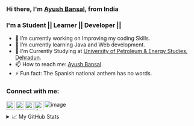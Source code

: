 ### Hi there, I'm [Ayush Bansal](https://github.com/ayush0418), from India

### I'm a Student || Learner || Developer || 

- 🔭 I’m currently working on Improving my coding Skills.
- 🌱 I’m currently learning Java and Web development.
- 👯 I'm Currently Studying at [University of Petroleum & Energy Studies, Dehradun](https://www.upes.ac.in).<br>
- 📫 How to reach me: [Ayush Bansal](https://www.linkedin.com/in/ayush-bansal-1661b8190/)
- ⚡ Fun fact: The Spanish national anthem has no words.


### Connect with me:
<a href="https://twitter.com/Ayush0418">
<img align="left" alt="Ayush | Twitter" width="22px" src="https://cdn.jsdelivr.net/npm/simple-icons@v3/icons/twitter.svg" />
  </a>
<a href="https://www.linkedin.com/in/ayush-bansal-1661b8190/">
  <img align="left" alt="Ayush | LinkedIn" width="22px" src="https://cdn.jsdelivr.net/npm/simple-icons@v3/icons/linkedin.svg" />
  </a>
<a href="https://www.instagram.com/ayush_0418/">
<img align="left" alt="Ayush | Instagram" width="22px" src="https://cdn.jsdelivr.net/npm/simple-icons@v3/icons/instagram.svg" />
  </a>
<a href="https://github.com/ayush0418">
  <img align="left" alt="Ayush | GitHub" width="24px" src="https://cdn.jsdelivr.net/npm/simple-icons@3.13.0/icons/github.svg" />
  </a>



![image](https://github.com/saadeghi/saadeghi/blob/master/dino.gif)

<details>
<summary>📈 My GitHub Stats</summary>
<p align="center"> <img src="https://github-readme-stats.vercel.app/api?username=ayush0418&show_icons=true&theme=gotham" alt="Ayush" />
</details>

<!--
**ayush0418/ayush0418** is a ✨ _special_ ✨ repository because its `README.md` (this file) appears on your GitHub profile.

Here are some ideas to get you started:

- 🔭 I’m currently working on ...
- 🌱 I’m currently learning Java and Web development
- 👯 I’m looking to collaborate on ...
- 🤔 I’m looking for help with ...
- 💬 Ask me about ...
- 📫 How to reach me: ...
- 😄 Pronouns: ...
- ⚡ Fun fact: The Spanish national anthem has no words
-->
